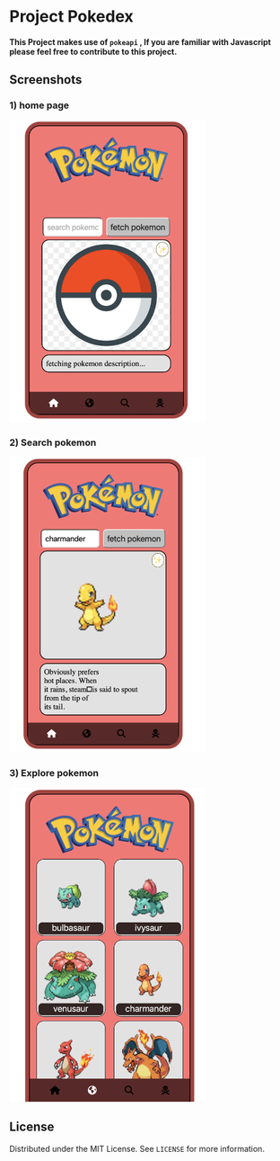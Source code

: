 # Project Pokedex

#### This Project makes use of `pokeapi` , If you are familiar with Javascript please feel free to contribute to this project.

## Screenshots

### 1) home page
<!-- ![Task Manager UI](./ScreenShots/p1.png) -->

<img src="./ScreenShots/p1.png" alt="screenshot" width="350" />


### 2) Search pokemon
<img src="./ScreenShots/p2.png" alt="screenshot" width="350" />


### 3) Explore pokemon
<img src="./ScreenShots/p3.png" alt="screenshot" width="350" />




## License
Distributed under the MIT License. See `LICENSE` for more information.
